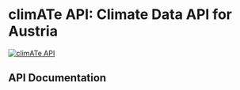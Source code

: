 # climATe API: Climate Data API for Austria

[![climATe API](https://github.com/ilgatto88/climate_api/actions/workflows/main.yml/badge.svg)](https://github.com/ilgatto88/climate_api/actions/workflows/main.yml)

## API Documentation
